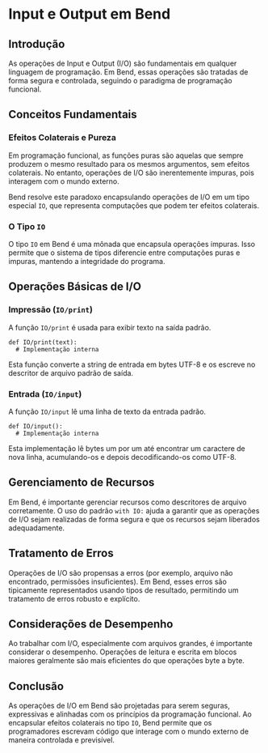 # Input e Output em Bend

## Introdução

As operações de Input e Output (I/O) são fundamentais em qualquer linguagem de programação. Em Bend, essas operações são tratadas de forma segura e controlada, seguindo o paradigma de programação funcional.

## Conceitos Fundamentais

### Efeitos Colaterais e Pureza

Em programação funcional, as funções puras são aquelas que sempre produzem o mesmo resultado para os mesmos argumentos, sem efeitos colaterais. No entanto, operações de I/O são inerentemente impuras, pois interagem com o mundo externo.

Bend resolve este paradoxo encapsulando operações de I/O em um tipo especial `IO`, que representa computações que podem ter efeitos colaterais.

### O Tipo `IO`

O tipo `IO` em Bend é uma mônada que encapsula operações impuras. Isso permite que o sistema de tipos diferencie entre computações puras e impuras, mantendo a integridade do programa.

## Operações Básicas de I/O

### Impressão (`IO/print`)

A função `IO/print` é usada para exibir texto na saída padrão.

```bend
def IO/print(text):
  # Implementação interna
```

Esta função converte a string de entrada em bytes UTF-8 e os escreve no descritor de arquivo padrão de saída.

### Entrada (`IO/input`)

A função `IO/input` lê uma linha de texto da entrada padrão.

```bend
def IO/input():
  # Implementação interna
```

Esta implementação lê bytes um por um até encontrar um caractere de nova linha, acumulando-os e depois decodificando-os como UTF-8.

## Gerenciamento de Recursos

Em Bend, é importante gerenciar recursos como descritores de arquivo corretamente. O uso do padrão `with IO:` ajuda a garantir que as operações de I/O sejam realizadas de forma segura e que os recursos sejam liberados adequadamente.

## Tratamento de Erros

Operações de I/O são propensas a erros (por exemplo, arquivo não encontrado, permissões insuficientes). Em Bend, esses erros são tipicamente representados usando tipos de resultado, permitindo um tratamento de erros robusto e explícito.

## Considerações de Desempenho

Ao trabalhar com I/O, especialmente com arquivos grandes, é importante considerar o desempenho. Operações de leitura e escrita em blocos maiores geralmente são mais eficientes do que operações byte a byte.

## Conclusão

As operações de I/O em Bend são projetadas para serem seguras, expressivas e alinhadas com os princípios da programação funcional. Ao encapsular efeitos colaterais no tipo `IO`, Bend permite que os programadores escrevam código que interage com o mundo externo de maneira controlada e previsível.
